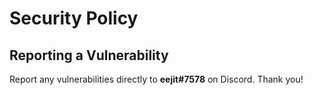 # Security Policy

## Reporting a Vulnerability

Report any vulnerabilities directly to **eejit#7578** on Discord. Thank you!
